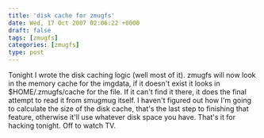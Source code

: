 ```yaml
---
title: 'disk cache for zmugfs'
date: Wed, 17 Oct 2007 02:06:22 +0000
draft: false
tags: [zmugfs]
categories: [zmugfs]
type: post
---
```


Tonight I wrote the disk caching logic (well most of it). zmugfs will now look in the memory cache for the imgdata, if it doesn't exist it looks in $HOME/.zmugfs/cache for the file. If it can't find it there, it does the final attempt to read it from smugmug itself. I haven't figured out how I'm going to calculate the size of the disk cache, that's the last step to finishing that feature, otherwise it'll use whatever disk space you have. That's it for hacking tonight. Off to watch TV.